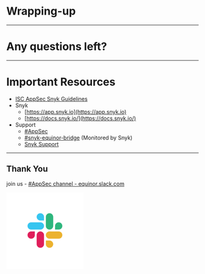 <!-- .slide: data-background-image="./content/images/appsec-icon.svg" data-background-size="7%" data-background-position="right 2% top 2%"-->
<!-- markdownlint-disable MD033 -->

# Wrapping-up

---

# Any questions left?

---

# Important Resources

* [ISC AppSec Snyk Guidelines](https://equinor.github.io/appsec/snyk-guidelines/guidelines.html)
* Snyk
  * [https://app.snyk.io](https://app.snyk.io)
  * [https://docs.snyk.io/](https://docs.snyk.io/)
* Support
  * [#AppSec](https://equinor.slack.com/archives/CMM6FSW5V)
  * [#snyk-equinor-bridge](https://equinor.slack.com/archives/C019LBMKJPL) (Monitored by Snyk)
  * [Snyk Support](https://support.snyk.io/hc/en-us)

---

## Thank You

join us - [#AppSec channel - equinor.slack.com](https://equinor.slack.com)

<img src="./content/images/slack.png" width="40%" height="auto" display="block" margin-left="auto" margin-right="auto">
